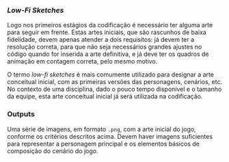 ### _Low-Fi Sketches_

Logo nos primeiros estágios da codificação é necessário ter alguma arte para
seguir em frente. Estas artes iniciais, que são rascunhos de baixa fidelidade,
devem apenas atender a dois requisitos: já devem ter a resolução correta,
para que não seja necessários grandes ajustes no código quando for inserida a
arte definitiva, e já deve ter os quadros de animação em contagem correta,
pelo mesmo motivo.

O termo _low-fi sketches_ é mais comumente utilizado para designar a
arte conceitual inicial, com as primeiras versões das personagens, cenários,
etc. No contexto de uma disciplina, dado o pouco tempo disponível e o tamanho
da equipe, esta arte conceitual inicial já será utilizada na codificação.

### Outputs

Uma série de imagens, em formato `.png`, com a arte inicial do jogo, conforme os 
critérios descritos acima. Devem haver imagens suficientes para representar
a personagem principal e os elementos básicos de composição do cenário do
jogo.
